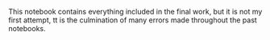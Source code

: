 This notebook contains everything included in the final work, but it is not my first attempt, tt is the culmination of many errors made throughout the past notebooks.
